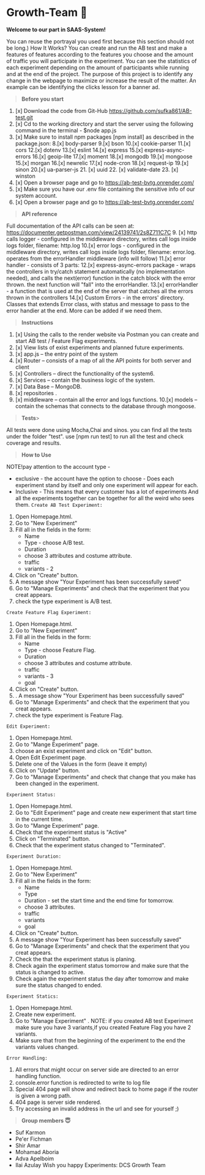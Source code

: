 
# Growth-Team 🙂

**Welcome to our part in SAAS-System!**

You can reuse the portrayal you used first because this section should not be long.)
How It Works? You can create and run the AB test and make a features of features according to the features you choose and the amount of traffic you will participate in the experiment.
You can see the statistics of each experiment depending on the amount of participants while running and at the end of the project.
The purpose of this project is to identify any change in the webpage to maximize or increase the result of the matter. An example can be identifying the clicks lesson for a banner ad.

> **Before you start**
1. [x] Download the code from Git-Hub https://github.com/sufka861/AB-test.git
2. [x] Cd to the working directory and start the server using the following command in the terminal - $node app.js
3. [x] Make sure to install npm packages [npm install] as described in the package.json:
   8.[x] body-parser
   9.[x] bson
   10.[x] cookie-parser
   11.[x] cors
   12.[x] dotenv
   13.[x] eslint
   14.[x] express
   15.[x] express-async-errors
   16.[x] geoip-lite
   17.[x] moment
   18.[x] mongodb
   19.[x] mongoose
   15.[x] morgan
   16.[x] newrelic
   17.[x] node-cron
   18.[x] request-ip
   19.[x] sinon
   20.[x] ua-parser-js
   21. [x] uuid
   22. [x] validate-date
   23. [x] winston
24. [x] Open a browser page and go to https://ab-test-bvtg.onrender.com/
25. [x] Make sure you have our .env file containing the sensitive info of our system account.
26. [x] Open a browser page and go to https://ab-test-bvtg.onrender.com/

> **API reference**

 Full documentation of the API calls can be seen at: https://documenter.getpostman.com/view/24139741/2s8Z711C7C
9. [x] http calls logger - configured in the middleware directory, writes call logs inside logs folder, filename: http.log
10.[x] error logs - configured in the middleware directory, writes call logs inside logs folder, filename: error.log. operates from the errorHandler middleware (info will follow)
11.[x] error handler - consists of 3 parts:
12.[x] express-async-errors package - wraps the controllers in try/catch statement automatically (no implementation needed), and calls the next(error) function in the catch block with the error thrown. the next function will "fall" into the errorHandler.
13.[x] errorHandler - a function that is used at the end of the server that catches all the errors thrown in the controllers
14.[x] Custom Errors - in the errors' directory. Classes that extends Error class, with status and message to pass to the error handier at the end. More can be added if we need them.


> **Instructions**
1. [x] Using the calls to the render website via Postman you can create and start AB test / Feature Flag experiments.
2. [x] View lists of exist experiments and planned future experiments.
3. [x] app.js  – the entry point of the system
4. [x] Router – consists of a map of all the API points for both server and client
5. [x] Controllers – direct the functionality of the system6.
6. [x] Services – contain the business logic of the system.
7. [x] Data Base – MongoDB.
8. [x] repositories .
9. [x] middleware – contain all the error and logs functions.
10.[x] models – contain the schemas  that connects to the database through mongoose.

> **Tests**>

 All tests were done using Mocha,Chai and sinos.
you can find all the tests under the folder "test".
 use [npm run test] to run all the test and check coverage and results.

> **How to Use**

NOTE!pay attention to the account type - 
 - exclusive - the account have the option to choose - Does each experiment stand by itself and only one experiment will appear for each.
 - Inclusive - This means that every customer has a lot of experiments
And all the experiments together can be together for all the weird who sees them.
`Create AB Test Experiment:`
1. Open Homepage.html.
2. Go to "New Experiment"
3. Fill all in the fields in the form:
    * Name
    * Type - choose A/B test.
    * Duration
    * choose 3 attributes and costume attribute. 
    * traffic
    * variants - 2
4. Click on "Create" button.
5. A message show "Your Experiment has been successfully saved"
6. Go to "Manage Experiments" and check that the experiment that you creat appears.
7. check the type experiment is A/B test.

`Create Feature Flag Experiment:`

1. Open Homepage.html.
2. Go to "New Experiment"
3. Fill all in the fields in the form:
   * Name
   * Type - choose Feature Flag.
   * Duration
   * choose 3 attributes and costume attribute.
   * traffic
   * variants - 3
   * goal
4. Click on "Create" button.
5. . A message show "Your Experiment has been successfully saved"
6. Go to "Manage Experiments" and check that the experiment that you creat appears.
7. check the type experiment is Feature Flag.

`Edit Experiment:`

1. Open Homepage.html.
2. Go to "Mange Experiment" page.
3. choose an exist experiment and click on "Edit" button.
4. Open Edit Experiment page.
5. Delete one of the Values in the form (leave it empty)
6. Click on "Update" button.
7. Go to "Manage Experiments" and check that change that you make has been changed in the experiment.


`Experiment Status:`

1. Open Homepage.html.
2. Go to "Edit Experiment" page and create new experiment that start time in the current time.
3. Go to "Mange Experiment" page.
4. Check that the experiment status is "Active"
5. Click on "Terminated" button.
6. Check that the experiment status changed to "Terminated".

`Experiment Duration:`

1. Open Homepage.html.
2. Go to "New Experiment"
3. Fill all in the fields in the form:
   * Name
   * Type 
   * Duration -  set the start time and the end time for tomorrow.
   * choose 3 attributes.
   * traffic
   * variants 
   * goal
4. Click on "Create" button.
5. A message show "Your Experiment has been successfully saved"
6. Go to "Manage Experiments" and check that the experiment that you creat appears.
7. Check the that the experiment status is planing.
8. Check again the experiment status tomorrow and make sure that the status is changed to active.
9. Check again the experiment status the day after tomorrow and make sure the status changed to ended.

`Experiment Statics:`

1. Open Homepage.html.
2. Create new experiment.
3. Go to "Manage Experiment" .
NOTE: if you created AB test Experiment make sure you have 3 variants,if you created Feature Flag you have 2 variants.
4.  Make sure that from the beginning of the experiment to the end the variants values changed.

`Error Handling:`

1. All errors that might occur on server side are directed to an error handling function.
2. console.error function is redirected to write to log file
3. Special 404 page will show and redirect back to home page if the router is given a wrong path.
4. 404 page is server side rendered.
5. Try accessing an invalid address in the url and see for yourself ;)

> **Group members 😇**

* Suf Karmon
* Pe'er Fichman
* Shir Amar
* Mohamad Aboria
* Adva Apelboim
* Ilai Azulay
Wish you happy Experiments: DCS Growth Team

